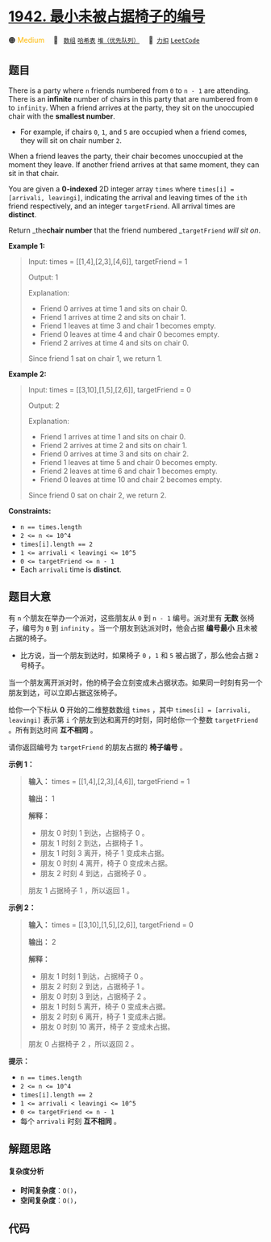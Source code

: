 # [1942. 最小未被占据椅子的编号](https://2xiao.github.io/leetcode-js/problem/1942.html)

🟠 <font color=#ffb800>Medium</font>&emsp; 🔖&ensp; [`数组`](/tag/array.md) [`哈希表`](/tag/hash-table.md) [`堆（优先队列）`](/tag/heap-priority-queue.md)&emsp; 🔗&ensp;[`力扣`](https://leetcode.cn/problems/the-number-of-the-smallest-unoccupied-chair) [`LeetCode`](https://leetcode.com/problems/the-number-of-the-smallest-unoccupied-chair)

## 题目

There is a party where `n` friends numbered from `0` to `n - 1` are attending.
There is an **infinite** number of chairs in this party that are numbered from
`0` to `infinity`. When a friend arrives at the party, they sit on the
unoccupied chair with the **smallest number**.

  * For example, if chairs `0`, `1`, and `5` are occupied when a friend comes, they will sit on chair number `2`.

When a friend leaves the party, their chair becomes unoccupied at the moment
they leave. If another friend arrives at that same moment, they can sit in
that chair.

You are given a **0-indexed** 2D integer array `times` where `times[i] =
[arrivali, leavingi]`, indicating the arrival and leaving times of the `ith`
friend respectively, and an integer `targetFriend`. All arrival times are
**distinct**.

Return _the**chair number** that the friend numbered _`targetFriend` _will sit
on_.



**Example 1:**

> Input: times = [[1,4],[2,3],[4,6]], targetFriend = 1
> 
> Output: 1
> 
> Explanation: 
> - Friend 0 arrives at time 1 and sits on chair 0.
> - Friend 1 arrives at time 2 and sits on chair 1.
> - Friend 1 leaves at time 3 and chair 1 becomes empty.
> - Friend 0 leaves at time 4 and chair 0 becomes empty.
> - Friend 2 arrives at time 4 and sits on chair 0.
> 
> Since friend 1 sat on chair 1, we return 1.

**Example 2:**

> Input: times = [[3,10],[1,5],[2,6]], targetFriend = 0
> 
> Output: 2
> 
> Explanation: 
> - Friend 1 arrives at time 1 and sits on chair 0.
> - Friend 2 arrives at time 2 and sits on chair 1.
> - Friend 0 arrives at time 3 and sits on chair 2.
> - Friend 1 leaves at time 5 and chair 0 becomes empty.
> - Friend 2 leaves at time 6 and chair 1 becomes empty.
> - Friend 0 leaves at time 10 and chair 2 becomes empty.
> 
> Since friend 0 sat on chair 2, we return 2.

**Constraints:**

  * `n == times.length`
  * `2 <= n <= 10^4`
  * `times[i].length == 2`
  * `1 <= arrivali < leavingi <= 10^5`
  * `0 <= targetFriend <= n - 1`
  * Each `arrivali` time is **distinct**.


## 题目大意

有 `n` 个朋友在举办一个派对，这些朋友从 `0` 到 `n - 1` 编号。派对里有 **无数** 张椅子，编号为 `0` 到 `infinity`
。当一个朋友到达派对时，他会占据 **编号最小** 且未被占据的椅子。

  * 比方说，当一个朋友到达时，如果椅子 `0` ，`1` 和 `5` 被占据了，那么他会占据 `2` 号椅子。

当一个朋友离开派对时，他的椅子会立刻变成未占据状态。如果同一时刻有另一个朋友到达，可以立即占据这张椅子。

给你一个下标从 **0** 开始的二维整数数组 `times` ，其中 `times[i] = [arrivali, leavingi]` 表示第 `i`
个朋友到达和离开的时刻，同时给你一个整数 `targetFriend` 。所有到达时间 **互不相同** 。

请你返回编号为 `targetFriend` 的朋友占据的 **椅子编号** 。

**示例 1：**

> 
> 
> 
> 
> 
> **输入：** times = [[1,4],[2,3],[4,6]], targetFriend = 1
> 
> **输出：** 1
> 
> **解释：**
> - 朋友 0 时刻 1 到达，占据椅子 0 。
> - 朋友 1 时刻 2 到达，占据椅子 1 。
> - 朋友 1 时刻 3 离开，椅子 1 变成未占据。
> - 朋友 0 时刻 4 离开，椅子 0 变成未占据。
> - 朋友 2 时刻 4 到达，占据椅子 0 。
> 
> 朋友 1 占据椅子 1 ，所以返回 1 。
> 
> 

**示例 2：**

> 
> 
> 
> 
> 
> **输入：** times = [[3,10],[1,5],[2,6]], targetFriend = 0
> 
> **输出：** 2
> 
> **解释：**
> - 朋友 1 时刻 1 到达，占据椅子 0 。
> - 朋友 2 时刻 2 到达，占据椅子 1 。
> - 朋友 0 时刻 3 到达，占据椅子 2 。
> - 朋友 1 时刻 5 离开，椅子 0 变成未占据。
> - 朋友 2 时刻 6 离开，椅子 1 变成未占据。
> - 朋友 0 时刻 10 离开，椅子 2 变成未占据。
> 
> 朋友 0 占据椅子 2 ，所以返回 2 。
> 
> 

**提示：**

  * `n == times.length`
  * `2 <= n <= 10^4`
  * `times[i].length == 2`
  * `1 <= arrivali < leavingi <= 10^5`
  * `0 <= targetFriend <= n - 1`
  * 每个 `arrivali` 时刻 **互不相同** 。


## 解题思路

#### 复杂度分析

- **时间复杂度**：`O()`，
- **空间复杂度**：`O()`，

## 代码

```javascript

```